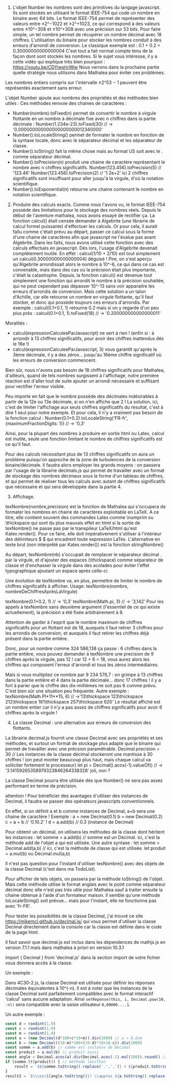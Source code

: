 1. L'objet Number
les nombres sont des primitives du langage javascript. Ils sont stockés en utilisant le format IEEE-754 qui code un nombre en binaire avec 64 bits.
Le format IEEE-754 permet de représenter des valeurs entre ±2^−1022 et ±2^+1023, ce qui correspond à des valeurs entre ±10^−308 et ±10^+308 avec une précision sur 53 bits.
Pour faire simple, un tel nombre permet de récupérer un nombre décimal avec 18 chiffres.
L'utilisation du binaire pour stocker les nombres conduit à des erreurs d'arrondi de conversion.
Le classique exemple est : 0.1 + 0.2 = 0.30000000000000004
C'est tout a fait normal compte tenu de la façon dont sont stockés les nombres. Si le sujet vous intéresse, il y a cette vidéo qui explique très bien pourquoi : https://youtu.be/CDYiwshriWw
Nous verrons dans la prochaine partie quelle stratégie nous utilisons dans Mathalea pour éviter ces problèmes.

Les nombres entiers compris sur l'intervalle ±2^53 − 1 peuvent être représentés exactement sans erreur.

L'objet Number ajoute aux nombres des propriétés et des méthodes bien utiles :
Ces méthodes renvoie des chaines de caractères :
- Number(nombre).toFixed(n) permet de convertir le nombre à virgule flottante en un nombre à décimale fixe avec n chiffres dans la partie décimale :
Number(1.234e-23).toFixed(30) // -> '0.000000000000000000000012340000'
- Number().toLocaleString() permet de formater le nombre en fonction de la syntaxe locale, donc avec le séparateur décimal et les séparateur de classe.
- Number().toString() fait la même chose mais au format US soit avec le . comme séparateur décimal.
- Number().toPrecision(n) produit une chaine de caractère représentant le nombre avec n chiffres significatifs.
Number(123.456).toPrecision(5) // '123.46'
Number(123.456).toPrecision(2) // '1.2e+2' ici 2 chiffres significatifs sont insuffisant pour aller jusqu'à la virgule, d'où la notation scientifique.
- Number().toExponential(n) retourne une chaine contenant le nombre en notation scientifique.

2. Produire des calculs exacts.
Comme nous l'avons vu, le format IEEE-754 possède des limitations pour le stockage des nombres réels.
Depuis le début de l'aventure mathalea, nous avons essayé de rectifier ça.
La fonction calcul() était censée demander à Algebrite (une librairie de calcul formel puissante) d'effectuer les calculs. Or pour cela, il aurait fallu comme c'était prévu au départ, passer ce calcul sous la forme d'une chaine de caractères afin que javascript ne l'évalue pas avant Algebrite.
Dans les faits, nous avons utilisé cette fonction avec des calculs effectués en javascript. Dés lors, l'usage d'Algebrite devenait complètement inutile.
En effet : calcul(1/10 + 2/10) est tout simplement un calcul(0.30000000000000004) déguisé !
Pire, on s'est aperçu qu'Algebrite arrondissait alors le nombre à 10^-6, ce qui dans ce cas est convenable, mais dans des cas où la précision était plus importante, c'était la catastrophe.
Depuis, la fonction calcul() est devenue tout simplement une fonction qui arrondit le nombre à la précision souhaitée, qui ne peut cependant pas dépasser 10^-13 sans voir apparaitre les erreurs d'arrondis de conversion.
Mais cette solution a un talon d'Achille, car elle retourne un nombre en virgule flottante, qu'il faut stocker, et donc qui possède toujours ces erreurs d'arrondis.
Par exemple : calcul(0.1+0.1, 1) retourne 0.2 mais si on y regarde d'un peu plus près :
calcul(0.1+0.1, 1).toFixed(18) // -> '0.200000000000000011'

Moralités :
- calcul(expressionCalculeeParJavascript) ne sert à rien ! (enfin si : à arrondir à 13 chiffres significatifs, pour avoir des chiffres inattendus dés le 16e !)
- calcul(expressionCalculeeParJavascript, 3) vous garantit qu'après la 3ème décimale, il y a des zéros... jusqu'au 16ème chiffre significatif où les erreurs de conversion commencent.

Bien sûr, nous n'avons pas besoin de 18 chiffres significatifs pour Mathalea, d'ailleurs, quand de tels nombres surgissent à l'affichage, notre première réaction est d'aller tout de suite ajouter un arrondi nécessaire et suffisant pour rectifier l'erreur visible.

Peu importe en fait que le nombre possède des décimales indésirables à partir de la 12e ou 13e décimale, si on n'en affiche que 2 !
La solution, ici, c'est de limiter l'affichage aux seuls chiffres significatifs du résultat, c'est à dire 1 seul pour notre exemple.
Et pour cela, il n'y a vraiment pas besoin de la fonction calcul :
Number(0.1+0.2).toLocaleString('FR-fr', {maximumFractionDigits: 1}) // -> '0,3'

Ainsi, pour la plupart des nombres à produire en sortie html ou Latex, calcul est inutile, seule une fonction limitant le nombre de chiffres significatifs est ce qu'il faut.

Pour des calculs nécessitant plus de 13 chiffres significatifs on aura un problème puisqu'on approche de la zone de turbulences de la conversion binaire/décimale.
Il faudra alors employer les grands moyens : on passera par l'usage de la librairie decimals.js qui permet de travailler avec un format de stockage des nombres décimaux sous la forme d'un tableau de chiffres, et qui permet de réaliser tous les calculs avec autant de chiffres significatifs que nécessaire et qui sera développée dans la partie 4.

3. Affichage.

texNombre(nombre,precision) est la fonction de Mathalea qui s'occupera de formater les nombres en chaine de caractères exploitable en LaTeX. A ce titre, elle contient souvent des commandes Latex comme \numprint ou \thickspace qui sont du plus mauvais effet en html si la sortie de texNombre() ne passe pas par le transpileur LaTeX/html qu'est Katex.render(). Pour ce faire, elle doit impérativement s'utiliser à l'intérieur des délimiteurs $  $ qui encadrent toute expression LaTex.
L'alternative en texte brut (non interprêté par Katex.render()) est la fonction stringNombre()

Au départ, texNombre(nb) s'occupait de remplacer le séparateur décimal . par la virgule, et d'ajouter des espaces (\thickspace) comme séparateur de classe et d'enchasser la virgule dans des acolades pour éviter l'éffet typographique ajoutant un espace après celle-ci.

Une évolution de texNombre va, en plus, permettre de limiter le nombre de chiffres significatifs à afficher.
Usage: texNombre(nombre, nombreDeChiffresAprèsLaVirgule)

texNombre(0.1+0.2, 1) // -> '0,3'
texNombre(Math.pi, 3) // -> '3,142'
Pour les appels à texNombre sans deuxième argument (l'essentiel de ce qui existe actuellement), la précision a été fixée arbitrairement à 8.

Attention de garder à l'esprit que le nombre maximum de chiffres significatifs pour un flottant est de 18, auxquels il faut retirer 3 chiffres pour les arrondis de conversion, et auxquels il faut retirer les chiffres déjà présent dans la partie entière.

Donc, pour un nombre comme 324 586,138 ça passe : 6 chiffres dans la partie entière, vous pouvez demander à texNombre une precision de 9 chiffres après la virgule, pas 12 ! car 12 + 6 = 18, vous aurez alors les chiffres qui composent l'erreur d'arrondi et tous les zéros intermédiaires.

Mais si vous mulitpliez ce nombre par 9 234 576,7 : on grimpe à 13 chiffres dans la partie entière et 4 dans la partie décimale... donc 17 chiffres ! il y a fort à parier que le chiffre des dix-millièmes ne soit pas 6 comme prévu.
C'est bien sûr une situation peu fréquente.
Autre exemple :
texNombre(Math.PI*11**15, 6) // ->'13\\thickspace 123\\thickspace 212\\thickspace 161\\thickspace 257\\thickspace 620' 
Le résultat affiché est un nombre entier car il n'y a pas assez de chiffres significatifs pour avoir 6 chiffres après la virgule !

4. La classe Decimal : une alternative aux erreurs de conversion des flottants.

La librairie decimal.js fournit une classe Decimal avec ses propriétés et ses méthodes, et surtout un format de stockage plus adapté que le binaire qui permet de travailler avec une précsion paramètrable.
Decimal.precision = 30 // Les instances de la classe décimal stockeront une mantisse à 30 chiffres ! (on peut monter beaucoup plus haut, mais chaque calcul va solliciter fortement le processeur)
let pi = Decimal().acos(-1).valueOf() // -> '3.14159265358979323846264338328' joli, non ?

La classe Decimal pourra être utilisée dés que Number() ne sera pas assez performant en terme de précision.

attention ! Pour bénéficier des avantages d'utiliser des instances de Decimal, il faudra se passer des opérateurs javascripts conventionnels.

En effet, si on définit a et b comme instances de Decimal, a+b sera une chaine de caractère !
Exemple : 
a = new Decimal(0.1)
b = new Decimal(0.2)
c = a + b // '0.10.2' !
d = a.add(b) // 0.3 (instance de Decimal)

Pour obtenir un décimal, on utilisera les méthodes de la classe dont héritent les instances :
let somme = a.add(b) // somme est un Décimal. ici, c'est la méthode add de l'objet a qui est utilisée.
Une autre syntaxe :
let somme = Decimal.add(a,b) // ici, c'est la méthode de classe qui est utilisée.
let produit = a.mul(b) ou Decimal.mul(a,b)

Il n'est pas question pour l'instant d'utiliser texNombre() avec des objets de la classe Decimal (c'est dans ma TodoList).

Pour afficher de tels objets, on passera par la méthode toString() de l'objet.
Mais cette méthode utilise le format anglais avec le point comme séparateur décimal donc elle n'est pas très utile pour Mathalea sauf à traiter ensuite la chaine obtenue à l'aide d'un formateur maison.
Il semble qu'une méthode toLocaleString() soit prévue... mais pour l'instant, elle ne fonctionne pas avec 'fr-FR'.

Pour tester les possibilités de la classe Decimal, j'ai trouvé ce site https://mikemcl.github.io/decimal.js/ qui vous permet d'utiliser la classe Decimal directement dans la console car la classe est définie dans le code de la page html.

Il faut savoir que decimal.js est inclus dans les dependences de mathjs.js en version 7.1.1 mais dans mathalea à priori en version 10.3.1

import { Decimal } from 'decimal.js' dans la section import de votre fichier vous donnera accès à la classe.

Un exemple :

Dans 4C30-2.js, la classe Decimal est utilisée pour définir les réponses décimales équivalentes à 10^(-n). Il est à noter que les instances de la classe Decimal sont parfaitement compatibles avec le format interactif 'calcul' sans aucune adaptation. Ainsi `setReponse(this, i, Decimal.pow(10, -n))` sera compatible avec la saisie utilisateur `0,00000....1`.

Un autre exemple :
```js
const d = randint(1,9)
const c = randint(1,9)
const m = randint(1,9)
const a = (new Decimal(d*100+c*10+m)).div(1000) // a = 0.dcm
const b = (new Decimal((10-m)*100+(10-d)*10+10-c)).div(1000)
const somme = a.add(b) // somme est instance de Decimal
const produit = a.mul(b) // produit aussi
const angle = Decimal.acos(a).div(Decimal.acos(-1).mul(180)).round() // angle entier en degré dont le cosinus s'approche de a.
if (somme.lt(produit)) { // méthode lessThan
    result = `$${somme.toString().replace('.',',')} < ${produit.toString().replace('.',',')}` // Pour l'instant texNombre ne gère pas les 'Décimaux'
}
result2 = `$\\cos(${angle.toString()}) \\approx ${a.toString().replace('.',',')}` // on voit ici qu'il est urgent de rendre texNombre compatible avec la classe Decimal.
```

